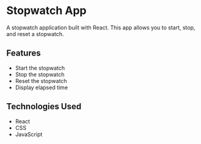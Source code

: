 # Stopwatch App

A stopwatch application built with React. This app allows you to start, stop, and reset a stopwatch.

## Features

- Start the stopwatch
- Stop the stopwatch
- Reset the stopwatch
- Display elapsed time

## Technologies Used

- React
- CSS
- JavaScript
